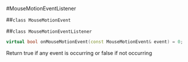 #MouseMotionEventListener

##```class MouseMotionEvent```

##```class MouseMotionEventListener```
```c++
virtual bool onMouseMotionEvent(const MouseMotionEvent& event) = 0;
```
Return true if any event is occurring or false if not occurring
